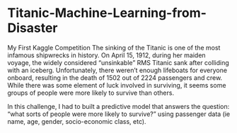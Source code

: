 # Titanic-Machine-Learning-from-Disaster
My First Kaggle Competition
The sinking of the Titanic is one of the most infamous shipwrecks in history.
On April 15, 1912, during her maiden voyage, the widely considered “unsinkable” RMS Titanic sank after colliding with an iceberg. Unfortunately, there weren’t enough lifeboats for everyone onboard, resulting in the death of 1502 out of 2224 passengers and crew. While there was some element of luck involved in surviving, it seems some groups of people were more likely to survive than others.

In this challenge, I had to built a predictive model that answers the question: “what sorts of people were more likely to survive?” using passenger data (ie name, age, gender, socio-economic class, etc).
